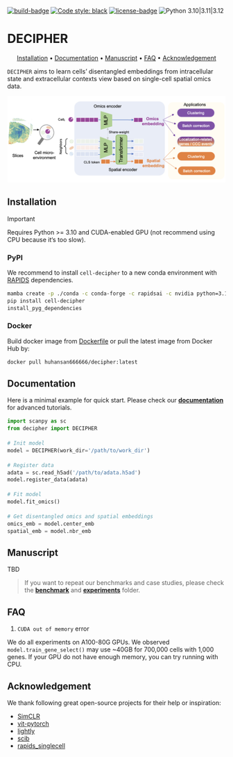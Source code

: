 <!-- [![stars-badge](https://img.shields.io/github/stars/gao-lab/DECIPHER?logo=GitHub&color=yellow)](https://github.com/gao-lab/DECIPHER/stargazers) -->
[![build-badge](https://github.com/gao-lab/DECIPHER/actions/workflows/build.yml/badge.svg)](https://github.com/gao-lab/DECIPHER/actions/workflows/build.yml)
[![Code style: black](https://img.shields.io/badge/code%20style-black-000000.svg)](https://github.com/psf/black)
[![license-badge](https://img.shields.io/badge/License-MIT-yellow.svg)](https://opensource.org/licenses/MIT)
![Python 3.10|3.11|3.12](https://img.shields.io/badge/python-3.10%20%7C%203.11%20%7C%203.12-blue.svg)


# DECIPHER
<div align="center">

[Installation](#Installation) • [Documentation](#Documentation) • [Manuscript](#Manuscript) • [FAQ](#FAQ) • [Acknowledgement](#Acknowledgement)

</div>

`DECIPHER` aims to learn cells’ disentangled embeddings from intracellular state and extracellular contexts view based on single-cell spatial omics data.

![DECIPHER](./docs/_static/Model.png)

## Installation
> [!IMPORTANT]
> Requires Python >= 3.10 and CUDA-enabled GPU (not recommend using CPU because it‘s too slow).

### PyPI
We recommend to install `cell-decipher` to a new conda environment with [RAPIDS](https://docs.rapids.ai/install) dependencies.

```sh
mamba create -p ./conda -c conda-forge -c rapidsai -c nvidia python=3.11 rapids=24.04 cuda-version=11.8 cudnn cutensor cusparselt -y && conda activate ./conda
pip install cell-decipher
install_pyg_dependencies
```

### Docker
Build docker image from [Dockerfile](./Dockerfile) or pull the latest image from Docker Hub by:
```sh
docker pull huhansan666666/decipher:latest
```

## Documentation
Here is a minimal example for quick start. Please check our [**documentation**](https://slat.readthedocs.io/en/latest/) for advanced tutorials.

```python
import scanpy as sc
from decipher import DECIPHER

# Init model
model = DECIPHER(work_dir='/path/to/work_dir')

# Register data
adata = sc.read_h5ad('/path/to/adata.h5ad')
model.register_data(adata)

# Fit model
model.fit_omics()

# Get disentangled omics and spatial embeddings
omics_emb = model.center_emb
spatial_emb = model.nbr_emb
```

## Manuscript
TBD

> If you want to repeat our benchmarks and case studies, please check the [**benchmark**](./benchmark/README.md) and [**experiments**](./experiments/README.md) folder.

## FAQ
1. `CUDA out of memory` error

We do all experiments on A100-80G GPUs. We observed `model.train_gene_select()` may use ~40GB for 700,000 cells with 1,000 genes. If your GPU do not have enough memory, you can try running with CPU.


## Acknowledgement
We thank following great open-source projects for their help or inspiration:

- [SimCLR](https://github.com/sthalles/SimCLR)
- [vit-pytorch](https://github.com/lucidrains/vit-pytorch)
- [lightly](https://github.com/lightly-ai/lightly)
- [scib](https://github.com/theislab/scib)
- [rapids_singlecell](https://github.com/scverse/rapids_singlecell/)
